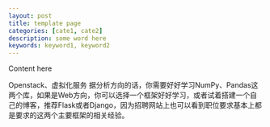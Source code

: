 ```yaml
---
layout: post
title: template page
categories: [cate1, cate2]
description: some word here
keywords: keyword1, keyword2
---
```


Content here

Openstack、虚拟化服务
据分析方向的话，你需要好好学习NumPy、Pandas这两个库，如果是Web方向，你可以选择一个框架好好学习，或者试着搭建一个自己的博客，推荐Flask或者Django，因为招聘网站上也可以看到职位要求基本上都是要求的这两个主要框架的相关经验。
